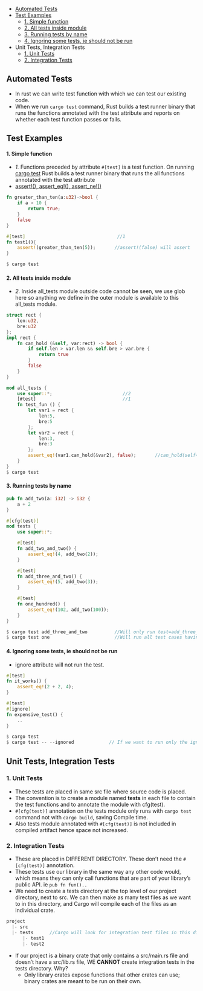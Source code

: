 - [Automated Tests](#what)
- [Test Examples](#ex)
  - [1. Simple function](#sim)
  - [2. All tests inside module](#mod)
  - [3. Running tests by name](#byname)
  - [4. Ignoring some tests, ie should not be run](#ignore)
- Unit Tests, Integration Tests
  - [1. Unit Tests](#unit)
  - [2. Integration Tests](#int)

<a name=what></a>
## Automated Tests
- In rust we can write test function with which we can test our existing code.
- When we run `cargo test` command, Rust builds a test runner binary that runs the functions annotated with the test attribute and reports on whether each test function passes or fails.

<a name=ex></a>
## Test Examples

<a name=sim></a>
#### 1. Simple function
- _1._ Functions preceded by attribute `#[test]` is a test function. On running [cargo test](/Languages/Programming_Languages/Rust/Cargo_BuildSystem) Rust builds a test runner binary that runs the all functions annotated with the test attribute
- [assert!(), assert_eq!(), assert_ne!()](/Languages/Programming_Languages/Rust/Functions)
```rs
fn greater_than_ten(a:u32)->bool {
    if a > 10 {
        return true;
    }
    false
}

#[test]                                  //1
fn test1(){
    assert!(greater_than_ten(5));       //assert!(false) will assert
}

$ cargo test
```

<a name=mod></a>
#### 2. All tests inside module
- _2._ Inside all_tests module outside code cannot be seen, we use glob here so anything we define in the outer module is available to this all_tests module.
```rs
struct rect {
    len:u32,
    bre:u32
};
impl rect {
    fn can_hold (&self, var:rect) -> bool {
        if self.len > var.len && self.bre > var.bre {
            return true
        }
        false
    }
}

mod all_tests {
    use super::*;                          //2
    [#test]                                //1
    fn test_fun () {
        let var1 = rect {
            len:5,
            bre:5
        };
        let var2 = rect {
            len:3,
            bre:3
        };
        assert_eq!(var1.can_hold(&var2), false);       //can_hold(self=var1, var=var2)
    }
}
$ cargo test
```

<a name=byname></a>
#### 3. Running tests by name
```rs
pub fn add_two(a: i32) -> i32 {
    a + 2
}

#[cfg(test)]
mod tests {
    use super::*;

    #[test]
    fn add_two_and_two() {
        assert_eq!(4, add_two(2));
    }

    #[test]
    fn add_three_and_two() {
        assert_eq!(5, add_two(3));
    }

    #[test]
    fn one_hundred() {
        assert_eq!(102, add_two(100));
    }
}

$ cargo test add_three_and_two          //Will only run test=add_three_and_two
$ cargo test one                        //Will run all test cases having one in them
```

<a name=ignore></a>
#### 4. Ignoring some tests, ie should not be run
- ignore attribute will not run the test.
```rs
#[test]
fn it_works() {
    assert_eq!(2 + 2, 4);
}

#[test]
#[ignore]
fn expensive_test() {
    ..
}

$ cargo test
$ cargo test -- --ignored             // If we want to run only the ignored tests
```

## Unit Tests, Integration Tests
<a name=unit></a>
### 1. Unit Tests
- These tests are placed in same src file where source code is placed.
- The convention is to create a module named **tests** in each file to contain the test functions and to annotate the module with cfg(test).
- `#[cfg(test)]` annotation on the tests module only runs with `cargo test` command not with `cargo build`, saving Compile time.
- Also tests module annotated with `#[cfg(test)]` is not included in compiled artifact hence space not increased.

<a name=int></a>
### 2. Integration Tests
- These are placed in DIFFERENT DIRECTORY. These don’t need the `#[cfg(test)]` annotation.
- These tests use our library in the same way any other code would, which means they can only call functions that are part of your library’s public API. ie `pub fn fun()..`
- We need to create a tests directory at the top level of our project directory, next to src. We can then make as many test files as we want to in this directory, and Cargo will compile each of the files as an individual crate.
```rs
project
  |- src
  |- tests      //Cargo will look for integration test files in this directory
      |- test1
      |- test2
```
- If our project is a binary crate that only contains a src/main.rs file and doesn’t have a src/lib.rs file, WE **CANNOT** create integration tests in the tests directory. Why?
  - Only library crates expose functions that other crates can use; binary crates are meant to be run on their own.
